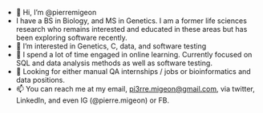 - 👋 Hi, I’m @pierremigeon
- I have a BS in Biology, and MS in Genetics. I am a former life sciences research who remains interested and educated in these areas but has been exploring software recently.
- 👀 I’m interested in Genetics, C, data, and software testing
- 🌱 I spend a lot of time engaged in online learning. Currently focused on SQL and data analysis methods as well as software testing.
- 💞️ Looking for either manual QA internships / jobs or bioinformatics and data positions. 
- 📫 You can reach me at my email, pi3rre.migeon@gmail.com, via twitter, LinkedIn, and even IG (@pierre.migeon) or FB. 

<!---
pierremigeon/pierremigeon is a ✨ special ✨ repository because its `README.md` (this file) appears on your GitHub profile.
You can click the Preview link to take a look at your changes.
--->
